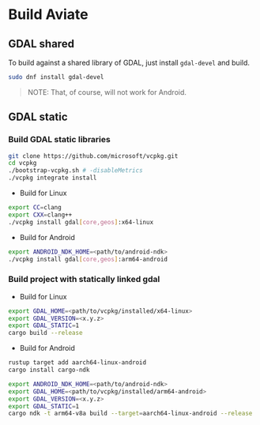 # Build Aviate

## GDAL shared

To build against a shared library of GDAL, just install `gdal-devel` and build.

```sh
sudo dnf install gdal-devel
```

> NOTE: That, of course, will not work for Android.

## GDAL static

### Build GDAL static libraries

```sh
git clone https://github.com/microsoft/vcpkg.git
cd vcpkg
./bootstrap-vcpkg.sh # -disableMetrics
./vcpkg integrate install
```

- Build for Linux

```sh
export CC=clang
export CXX=clang++
./vcpkg install gdal[core,geos]:x64-linux
```

- Build for Android

```sh
export ANDROID_NDK_HOME=<path/to/android-ndk>
./vcpkg install gdal[core,geos]:arm64-android
```

### Build project with statically linked gdal

- Build for Linux

```sh
export GDAL_HOME=<path/to/vcpkg/installed/x64-linux>
export GDAL_VERSION=<x.y.z>
export GDAL_STATIC=1
cargo build --release
```

- Build for Android

```sh
rustup target add aarch64-linux-android
cargo install cargo-ndk
```

```sh
export ANDROID_NDK_HOME=<path/to/android-ndk>
export GDAL_HOME=<path/to/vcpkg/installed/arm64-android>
export GDAL_VERSION=<x.y.z>
export GDAL_STATIC=1
cargo ndk -t arm64-v8a build --target=aarch64-linux-android --release
```
